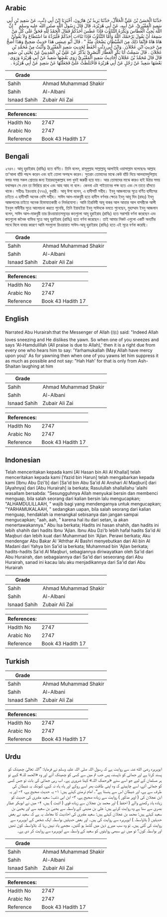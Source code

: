 ## Arabic


<div dir="rtl" lang="ar" style={{fontSize:'larger',backgroundColor:'#f8f9fa',padding:20}}>
حَدَّثَنَا الْحَسَنُ بْنُ عَلِيٍّ الْخَلاَّلُ، حَدَّثَنَا يَزِيدُ بْنُ هَارُونَ، أَخْبَرَنَا ابْنُ أَبِي ذِئْبٍ، عَنْ سَعِيدِ بْنِ أَبِي سَعِيدٍ الْمَقْبُرِيِّ، عَنْ أَبِيهِ، عَنْ أَبِي هُرَيْرَةَ، قَالَ قَالَ رَسُولُ اللَّهِ صلى الله عليه وسلم ‏ "‏ إِنَّ اللَّهَ يُحِبُّ الْعُطَاسَ وَيَكْرَهُ التَّثَاؤُبَ فَإِذَا عَطَسَ أَحَدُكُمْ فَقَالَ الْحَمْدُ لِلَّهِ فَحَقٌّ عَلَى كُلِّ مَنْ سَمِعَهُ أَنْ يَقُولَ يَرْحَمُكَ اللَّهُ وَأَمَّا التَّثَاؤُبُ فَإِذَا تَثَاءَبَ أَحَدُكُمْ فَلْيَرُدَّهُ مَا اسْتَطَاعَ وَلاَ يَقُولَنَّ هَاهْ هَاهْ فَإِنَّمَا ذَلِكَ مِنَ الشَّيْطَانِ يَضْحَكُ مِنْهُ ‏"‏ ‏.‏ قَالَ أَبُو عِيسَى هَذَا حَدِيثٌ صَحِيحٌ وَهَذَا أَصَحُّ مِنْ حَدِيثِ ابْنِ عَجْلاَنَ ‏.‏ وَابْنُ أَبِي ذِئْبٍ أَحْفَظُ لِحَدِيثِ سَعِيدٍ الْمَقْبُرِيِّ وَأَثْبَتُ مِنْ مُحَمَّدِ بْنِ عَجْلاَنَ ‏.‏ قَالَ سَمِعْتُ أَبَا بَكْرٍ الْعَطَّارَ الْبَصْرِيَّ يَذْكُرُ عَنْ عَلِيِّ بْنِ الْمَدِينِيِّ عَنْ يَحْيَى بْنِ سَعِيدٍ قَالَ قَالَ مُحَمَّدُ بْنُ عَجْلاَنَ أَحَادِيثُ سَعِيدٍ الْمَقْبُرِيِّ رَوَى بَعْضَهَا سَعِيدٌ عَنْ أَبِي هُرَيْرَةَ وَرَوَى بَعْضَهَا سَعِيدٌ عَنْ رَجُلٍ عَنْ أَبِي هُرَيْرَةَ فَاخْتَلَطَتْ عَلَىَّ فَجَعَلْتُهَا عَنْ سَعِيدٍ عَنْ أَبِي هُرَيْرَةَ ‏.‏
</div>
<div style={{backgroundColor:'#f8f9fa',padding:20, marginBottom: 10}}><table> <thead> <tr> <th>Grade</th> <th></th> </tr> </thead> <tbody> <tr><td>Sahih</td><td>Ahmad Muhammad Shakir</td></tr><tr><td>Sahih</td><td>Al-Albani</td></tr><tr><td>Isnaad Sahih</td><td>Zubair Ali Zai</td></tr></tbody></table><table> <thead> <tr> <th>References:</th> <th></th> </tr> </thead> <tbody><tr><td>Hadith No</td><td>2747</td></tr><tr><td>Arabic No</td><td>2747</td></tr><tr><td>Reference</td><td>Book 43 Hadith 17</td></tr></tbody></table></div>

## Bengali


<div dir="ltr" lang="bn" style={{fontSize:'larger',backgroundColor:'#f8f9fa',padding:20}}>
২৭৪৭। আবূ হুরাইরাহ (রাযিঃ) হতে বর্ণিত। তিনি বলেন, রাসূলুল্লাহ সাল্লাল্লাহু আলাইহি ওয়াসাল্লাম বলেছেনঃ আল্লাহ তা’আলা হাঁচি পছন্দ করেন এবং হাই তোলা অপছন্দ করেন। সুতরাং তোমাদের মাঝে কেউ হাঁচি দিয়ে আলহামদুলিল্লাহ বলার সময় সকল শ্রোতার জন্য ইয়ারহামুকাল্লাহ বলা খুবই জরুরী হয়ে যায়। আর তোমাদের মাঝে কারও হাই উঠার সময় যথাসম্ভব সে যেন তা ফিরিয়ে রাখে এবং আহ আহ না বলে। কেননা এটা শাইতানের পক্ষ হতে এবং সে তাতে হাঁসতে থাকে। সহীহঃ ইরওয়াহ (৭৭৬), বুখারী। আবূ ঈসা বলেন, এ হাদীসটি সহীহ। ইবনু আজলানের সূত্রে বর্ণিত হাদীসের চাইতে এ হাদীসটি অনেক বেশি সহীহ। সাঈদ আল-মাকবুরী হতে হাদীস বর্ণনার ক্ষেত্রে ইবনু আবূ যিব (রাহঃ) ইবনু আজলানের চাইতে অনেক হিফাযাতকারী ও নির্ভরযোগ্য। আমি তিরমিযী আবূ বাকর আল আত্তার আল বাসরীকে আলী ইবনুল মাদীনীর সুত্রে আলোচনা করতে শুনেছি, তিনি ইয়াহইয়া ইবনু সাঈদকে বলতে শুনেছেন, মুহাম্মাদ ইবনু আজলান বলেন, সাঈদ আল-মাকবুরী তার রিওয়ায়াতসমূহের কতগুলো আবূ হুরাইরাহ (রাযিঃ) হতে সরাসরি বর্ণনা করেছেন এবং কতগুলো জনৈক ব্যক্তির সূত্রে আবূ হুরাইরাহ (রাযিঃ) হতে বর্ণনা করেছেন। তাই আমার নিকট এগুলো একটি অন্যটির সাথে মিলে যাবার কারণে আমি সবগুলো রিওয়ায়াত সাঈদ-আবূ হুরাইরাহ (রাযিঃ) হতে এই সূত্রে বর্ণনা করেছি।
</div>
<div style={{backgroundColor:'#f8f9fa',padding:20, marginBottom: 10}}><table> <thead> <tr> <th>Grade</th> <th></th> </tr> </thead> <tbody> <tr><td>Sahih</td><td>Ahmad Muhammad Shakir</td></tr><tr><td>Sahih</td><td>Al-Albani</td></tr><tr><td>Isnaad Sahih</td><td>Zubair Ali Zai</td></tr></tbody></table><table> <thead> <tr> <th>References:</th> <th></th> </tr> </thead> <tbody><tr><td>Hadith No</td><td>2747</td></tr><tr><td>Arabic No</td><td>2747</td></tr><tr><td>Reference</td><td>Book 43 Hadith 17</td></tr></tbody></table></div>

## English


<div dir="ltr" lang="en" style={{fontSize:'larger',backgroundColor:'#f8f9fa',padding:20}}>
Narrated Abu Hurairah:that the Messenger of Allah (ﷺ) said: "Indeed Allah loves sneezing and He dislikes the yawn. So when one of you sneezes and says 'Al-Hamdulillah (All praise is due to Allah),' then it is a right due from every one who hears him to say: 'Yarhamukallah (May Allah have mercy upon you)' As for yawning then when one of you yawns let him suppress it as much as possible and not say: "Hah Hah' for that is only from Ash-Shaitan laughing at him
</div>
<div style={{backgroundColor:'#f8f9fa',padding:20, marginBottom: 10}}><table> <thead> <tr> <th>Grade</th> <th></th> </tr> </thead> <tbody> <tr><td>Sahih</td><td>Ahmad Muhammad Shakir</td></tr><tr><td>Sahih</td><td>Al-Albani</td></tr><tr><td>Isnaad Sahih</td><td>Zubair Ali Zai</td></tr></tbody></table><table> <thead> <tr> <th>References:</th> <th></th> </tr> </thead> <tbody><tr><td>Hadith No</td><td>2747</td></tr><tr><td>Arabic No</td><td>2747</td></tr><tr><td>Reference</td><td>Book 43 Hadith 17</td></tr></tbody></table></div>

## Indonesian


<div dir="ltr" lang="id" style={{fontSize:'larger',backgroundColor:'#f8f9fa',padding:20}}>
Telah menceritakan kepada kami [Al Hasan bin Ali Al Khallal] telah menceritakan kepada kami [Yazid bin Harun] telah mengabarkan kepada kami [Ibnu Abu Dzi'b] dari [Sa'id bin Abu Sa'id Al Anshari Al Maqburi] dari [Ayahnya] dari [Abu Hurairah] ia berkata; Rasulullah shallallahu 'alaihi wasallam bersabda: "Sesungguhnya Allah menyukai bersin dan membenci menguap, bila salah seorang dari kalian bersin lalu mengucapkan; "ALHAMDULILLAAH, " wajib bagi yang mendengarnya untuk mengucapkan; "YARHAMUKALAAH, " sedangkan uapan, bila salah seorang dari kalian menguap, hendaklah ia menangkal sebisanya dan jangan sampai mengucapkan; "aah, aah, " karena hal itu dari setan, ia akan menertawakannya." Abu Isa berkata; Hadits ini hasan shahih, dan hadits ini lebih shahih dari hadits Ibnu 'Ajlan. Ibnu Abu Dzi'b lebih hafal hadits Sa'id Al Maqburi dan lebih kuat dari Muhammad bin 'Ajlan. Perawi berkata; Aku mendengar Abu Bakar Al 'Aththar Al Bashri menyebutkan dari Ali bin Al Madani dari Yahya bin Sa'id ia berkata; Muhammad bin 'Ajlan berkata; hadits-hadits Sa'id Al Maqburi, sebagiannya diriwayatkan oleh Sa'id dari Abu Hurairah, dan sebagaiannya dari Sa'id dari seseorang dari Abu Hurairah, sanad ini kacau lalu aku menjadikannya dari Sa'id dari Abu Hurairah
</div>
<div style={{backgroundColor:'#f8f9fa',padding:20, marginBottom: 10}}><table> <thead> <tr> <th>Grade</th> <th></th> </tr> </thead> <tbody> <tr><td>Sahih</td><td>Ahmad Muhammad Shakir</td></tr><tr><td>Sahih</td><td>Al-Albani</td></tr><tr><td>Isnaad Sahih</td><td>Zubair Ali Zai</td></tr></tbody></table><table> <thead> <tr> <th>References:</th> <th></th> </tr> </thead> <tbody><tr><td>Hadith No</td><td>2747</td></tr><tr><td>Arabic No</td><td>2747</td></tr><tr><td>Reference</td><td>Book 43 Hadith 17</td></tr></tbody></table></div>

## Turkish


<div dir="ltr" lang="tr" style={{fontSize:'larger',backgroundColor:'#f8f9fa',padding:20}}>

</div>
<div style={{backgroundColor:'#f8f9fa',padding:20, marginBottom: 10}}><table> <thead> <tr> <th>Grade</th> <th></th> </tr> </thead> <tbody> <tr><td>Sahih</td><td>Ahmad Muhammad Shakir</td></tr><tr><td>Sahih</td><td>Al-Albani</td></tr><tr><td>Isnaad Sahih</td><td>Zubair Ali Zai</td></tr></tbody></table><table> <thead> <tr> <th>References:</th> <th></th> </tr> </thead> <tbody><tr><td>Hadith No</td><td>2747</td></tr><tr><td>Arabic No</td><td>2747</td></tr><tr><td>Reference</td><td>Book 43 Hadith 17</td></tr></tbody></table></div>

## Urdu


<div dir="rtl" lang="ur" style={{fontSize:'larger',backgroundColor:'#f8f9fa',padding:20}}>
ابوہریرہ رضی الله عنہ سے روایت ہے کہ رسول اللہ صلی اللہ علیہ وسلم نے فرمایا: ”اللہ تعالیٰ چھینک کو پسند کرتا ہے اور جمائی کو ناپسند، پس جب تم میں سے کسی کو چھینک آئے اور وہ «الحمد للہ» کہے تو ہر مسلمان کے لیے جو اسے سنے «یرحمک اللہ» کہنا ضروری ہے۔ اب رہی جمائی کی بات تو جس کسی کو جمائی آئے، اسے چاہیئے کہ وہ اپنی طاقت بھر اسے روکے اور ہاہ ہاہ نہ کہے، کیونکہ یہ شیطان کی طرف سے ہے، اور شیطان اس سے ہنستا ہے“۔ امام ترمذی کہتے ہیں: ۱- یہ حدیث صحیح ہے، ۲- اور یہ ابن عجلان کی ( اوپر مذکور ) روایت سے زیادہ صحیح ہے، ۳- ابن ابی ذئب: سعید مقبری کی حدیث کو زیادہ یاد رکھنے والے ( احفظ ) اور محمد بن عجلان سے زیادہ قوی ( اثبت ) ہیں، ۴- میں نے ابوبکر عطار بصریٰ سے سنا ہے وہ روایت کرتے ہیں: علی بن مدینی کے واسطہ سے یحییٰ بن سعید سے اور یحییٰ بن سعید کہتے ہیں: محمد بن عجلان کہتے ہیں: سعید مقبری کی احادیث کا معاملہ یہ ہے کہ سعید نے بعض حدیثیں ( بلاواسطہ ) ابوہریرہ سے روایت کی ہیں۔ اور بعض حدیثیں بواسطہ ایک شخص کے ابوہریرہ سے روایت کی گئی ہیں۔ تو وہ سب میرے ذہن میں گڈمڈ ہو گئیں۔ مجھے یاد نہیں رہا کہ بلاواسطہ کون تھیں اور بواسطہ کون؟ تو میں نے سبھی روایتوں کو سعید کے واسطہ سے ابوہریرہ سے روایت کر دی ہے۔
</div>
<div style={{backgroundColor:'#f8f9fa',padding:20, marginBottom: 10}}><table> <thead> <tr> <th>Grade</th> <th></th> </tr> </thead> <tbody> <tr><td>Sahih</td><td>Ahmad Muhammad Shakir</td></tr><tr><td>Sahih</td><td>Al-Albani</td></tr><tr><td>Isnaad Sahih</td><td>Zubair Ali Zai</td></tr></tbody></table><table> <thead> <tr> <th>References:</th> <th></th> </tr> </thead> <tbody><tr><td>Hadith No</td><td>2747</td></tr><tr><td>Arabic No</td><td>2747</td></tr><tr><td>Reference</td><td>Book 43 Hadith 17</td></tr></tbody></table></div>